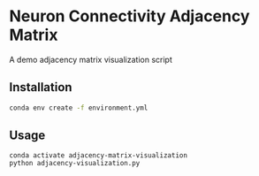 # Neuron Connectivity Adjacency Matrix
A demo adjacency matrix visualization script

## Installation

```sh
conda env create -f environment.yml
```

## Usage
```
conda activate adjacency-matrix-visualization
python adjacency-visualization.py
```